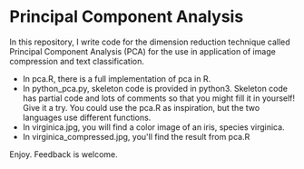 # Principal Component Analysis

In this repository, I write code for the dimension reduction technique called Principal Component Analysis (PCA) for the use in application of image compression and text classification.

- In pca.R, there is a full implementation of pca in R.   
- In python_pca.py, skeleton code is provided in python3.  Skeleton code has partial code and lots of comments so that you might fill it in yourself!  Give it a try.  You could use the pca.R as inspiration, but the two languages use different functions.
- In virginica.jpg, you will find a color image of an iris, species virginica.
- In virginica_compressed.jpg, you'll find the result from pca.R

Enjoy.  Feedback is welcome.
